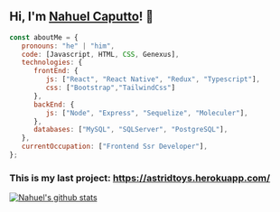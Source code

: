 ## Hi, I'm <a href="https://www.linkedin.com/in/nahuel-caputto/">Nahuel Caputto</a>! 👋

```javascript
const aboutMe = {
   pronouns: "he" | "him",
   code: [Javascript, HTML, CSS, Genexus],
   technologies: {
      frontEnd: {
         js: ["React", "React Native", "Redux", "Typescript"],
         css: ["Bootstrap","TailwindCss"]
      },
      backEnd: {
         js: ["Node", "Express", "Sequelize", "Moleculer"],
      },
      databases: ["MySQL", "SQLServer", "PostgreSQL"],
   },
   currentOccupation: ["Frontend Ssr Developer"],
};
```
### This is my last project: https://astridtoys.herokuapp.com/

[![Nahuel's github stats](https://github-readme-stats.vercel.app/api?username=nahuelcaputto)](https://github.com/anuraghazra/github-readme-stats)

<!--
**nahuelcaputto/nahuelcaputto** is a ✨ _special_ ✨ repository because its `README.md` (this file) appears on your GitHub profile.

Here are some ideas to get you started:

- 🔭 I’m currently working on ...
- 🌱 I’m currently learning ...
- 👯 I’m looking to collaborate on ...
- 🤔 I’m looking for help with ...
- 💬 Ask me about ...
- 📫 How to reach me: ...
- 😄 Pronouns: ...
- ⚡ Fun fact: ...
-->
